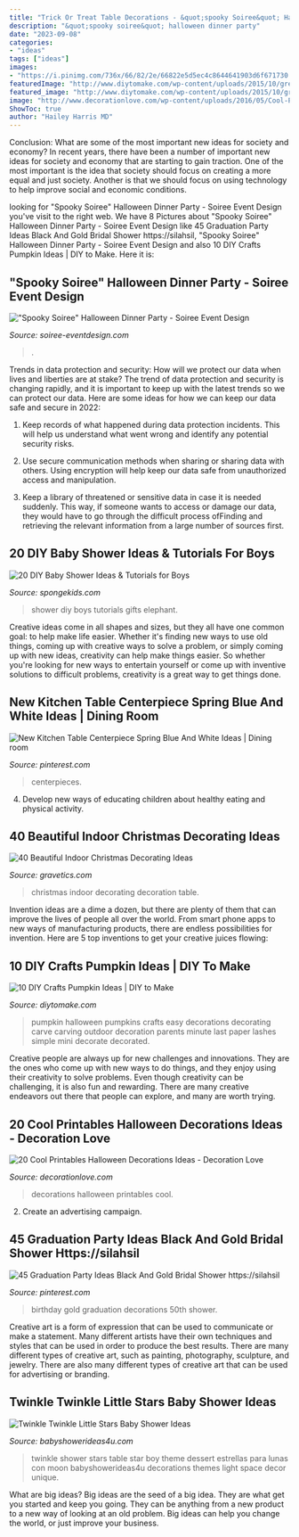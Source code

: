 ```yaml
---
title: "Trick Or Treat Table Decorations - &quot;spooky Soiree&quot; Halloween Dinner Party"
description: "&quot;spooky soiree&quot; halloween dinner party"
date: "2023-09-08"
categories:
- "ideas"
tags: ["ideas"]
images:
- "https://i.pinimg.com/736x/66/82/2e/66822e5d5ec4c8644641903d6f671730.jpg"
featuredImage: "http://www.diytomake.com/wp-content/uploads/2015/10/great-pumpkin-idea.jpg"
featured_image: "http://www.diytomake.com/wp-content/uploads/2015/10/great-pumpkin-idea.jpg"
image: "http://www.decorationlove.com/wp-content/uploads/2016/05/Cool-Printables-Halloween-Decorations.jpg"
ShowToc: true
author: "Hailey Harris MD"
---
```



Conclusion: What are some of the most important new ideas for society and economy?
In recent years, there have been a number of important new ideas for society and economy that are starting to gain traction. One of the most important is the idea that society should focus on creating a more equal and just society. Another is that we should focus on using technology to help improve social and economic conditions.

	

		
looking for &quot;Spooky Soiree&quot; Halloween Dinner Party - Soiree Event Design you've visit to the right web. We have 8 Pictures about &quot;Spooky Soiree&quot; Halloween Dinner Party - Soiree Event Design like 45 Graduation Party Ideas Black And Gold Bridal Shower https://silahsil, &quot;Spooky Soiree&quot; Halloween Dinner Party - Soiree Event Design and also 10 DIY Crafts Pumpkin Ideas | DIY to Make. Here it is:
		
    
## &quot;Spooky Soiree&quot; Halloween Dinner Party - Soiree Event Design

<img loading=lazy src="https://soiree-eventdesign.com/wp-content/uploads/2016/09/Halloween-Skeleton-Decorations.jpg" onerror="this.onerror=null;this.src='https://tse4.mm.bing.net/th?id=OIP.b0oAS-W7pt_nc9tSx89u5gHaK8&amp;pid=15.1';" alt="&quot;Spooky Soiree&quot; Halloween Dinner Party - Soiree Event Design">

_Source: soiree-eventdesign.com_

>. 

	

Trends in data protection and security: How will we protect our data when lives and liberties are at stake?
The trend of data protection and security is changing rapidly, and it is important to keep up with the latest trends so we can protect our data. Here are some ideas for how we can keep our data safe and secure in 2022:
1. Keep records of what happened during data protection incidents. This will help us understand what went wrong and identify any potential security risks.

2. Use secure communication methods when sharing or sharing data with others. Using encryption will help keep our data safe from unauthorized access and manipulation.

3. Keep a library of threatened or sensitive data in case it is needed suddenly. This way, if someone wants to access or damage our data, they would have to go through the difficult process ofFinding and retrieving the relevant information from a large number of sources first.


    
## 20 DIY Baby Shower Ideas &amp; Tutorials For Boys

<img loading=lazy src="https://spongekids.com/wp-content/uploads/2017/01/baby-shower-for-boys/11-diy-baby-shower-for-boys.jpg" onerror="this.onerror=null;this.src='https://tse1.mm.bing.net/th?id=OIP.2v3hvqwyia-kv64XSPhvMAHaTc&amp;pid=15.1';" alt="20 DIY Baby Shower Ideas &amp; Tutorials for Boys">

_Source: spongekids.com_

>shower diy boys tutorials gifts elephant. 

	

Creative ideas come in all shapes and sizes, but they all have one common goal: to help make life easier. Whether it's finding new ways to use old things, coming up with creative ways to solve a problem, or simply coming up with new ideas, creativity can help make things easier. So whether you're looking for new ways to entertain yourself or come up with inventive solutions to difficult problems, creativity is a great way to get things done.

    
## New Kitchen Table Centerpiece Spring Blue And White Ideas | Dining Room

<img loading=lazy src="https://i.pinimg.com/736x/79/3b/4c/793b4cd64863f1c3eb2eb250541da93d.jpg" onerror="this.onerror=null;this.src='https://tse1.mm.bing.net/th?id=OIP.esH4jzzof2JWBOWjTFUmdgAAAA&amp;pid=15.1';" alt="New Kitchen Table Centerpiece Spring Blue And White Ideas | Dining room">

_Source: pinterest.com_

>centerpieces. 

	

4. Develop new ways of educating children about healthy eating and physical activity.

    
## 40 Beautiful Indoor Christmas Decorating Ideas

<img loading=lazy src="https://www.gravetics.com/wp-content/uploads/2017/10/Amusing-Christmas-Dining-Table-Decoration.jpg" onerror="this.onerror=null;this.src='https://tse1.mm.bing.net/th?id=OIP.TRzzDaBNPxaVPEWIYuy2tAHaLl&amp;pid=15.1';" alt="40 Beautiful Indoor Christmas Decorating Ideas">

_Source: gravetics.com_

>christmas indoor decorating decoration table. 

	

Invention ideas are a dime a dozen, but there are plenty of them that can improve the lives of people all over the world. From smart phone apps to new ways of manufacturing products, there are endless possibilities for invention. Here are 5 top inventions to get your creative juices flowing: 

    
## 10 DIY Crafts Pumpkin Ideas | DIY To Make

<img loading=lazy src="http://www.diytomake.com/wp-content/uploads/2015/10/great-pumpkin-idea.jpg" onerror="this.onerror=null;this.src='https://tse3.mm.bing.net/th?id=OIP.gmHyUGRXuHid_P1EmLwTqAHaJ3&amp;pid=15.1';" alt="10 DIY Crafts Pumpkin Ideas | DIY to Make">

_Source: diytomake.com_

>pumpkin halloween pumpkins crafts easy decorations decorating carve carving outdoor decoration parents minute last paper lashes simple mini decorate decorated. 

	

Creative people are always up for new challenges and innovations. They are the ones who come up with new ways to do things, and they enjoy using their creativity to solve problems. Even though creativity can be challenging, it is also fun and rewarding. There are many creative endeavors out there that people can explore, and many are worth trying.

    
## 20 Cool Printables Halloween Decorations Ideas - Decoration Love

<img loading=lazy src="http://www.decorationlove.com/wp-content/uploads/2016/05/Cool-Printables-Halloween-Decorations.jpg" onerror="this.onerror=null;this.src='https://tse2.mm.bing.net/th?id=OIP.UYvFhTlUV8djtCu6TgNZ1gHaLD&amp;pid=15.1';" alt="20 Cool Printables Halloween Decorations Ideas - Decoration Love">

_Source: decorationlove.com_

>decorations halloween printables cool. 

	

2. Create an advertising campaign.

    
## 45 Graduation Party Ideas Black And Gold Bridal Shower Https://silahsil

<img loading=lazy src="https://i.pinimg.com/736x/66/82/2e/66822e5d5ec4c8644641903d6f671730.jpg" onerror="this.onerror=null;this.src='https://tse2.mm.bing.net/th?id=OIP.nilKmf5nytvDtnf_oAP1eAHaJ3&amp;pid=15.1';" alt="45 Graduation Party Ideas Black And Gold Bridal Shower https://silahsil">

_Source: pinterest.com_

>birthday gold graduation decorations 50th shower. 

	

Creative art is a form of expression that can be used to communicate or make a statement. Many different artists have their own techniques and styles that can be used in order to produce the best results. There are many different types of creative art, such as painting, photography, sculpture, and jewelry. There are also many different types of creative art that can be used for advertising or branding.

    
## Twinkle Twinkle Little Stars Baby Shower Ideas

<img loading=lazy src="https://babyshowerideas4u.com/wp-content/uploads/2015/05/Twinkle-Twinkle-Little-Stars-Shower-Dessert-Table-600x653.jpg" onerror="this.onerror=null;this.src='https://tse3.mm.bing.net/th?id=OIP.0UK-NSh4tiVj_zjqwK7nkwHaID&amp;pid=15.1';" alt="Twinkle Twinkle Little Stars Baby Shower Ideas">

_Source: babyshowerideas4u.com_

>twinkle shower stars table star boy theme dessert estrellas para lunas con moon babyshowerideas4u decorations themes light space decor unique. 

	

What are big ideas?
Big ideas are the seed of a big idea. They are what get you started and keep you going. They can be anything from a new product to a new way of looking at an old problem. Big ideas can help you change the world, or just improve your business.

